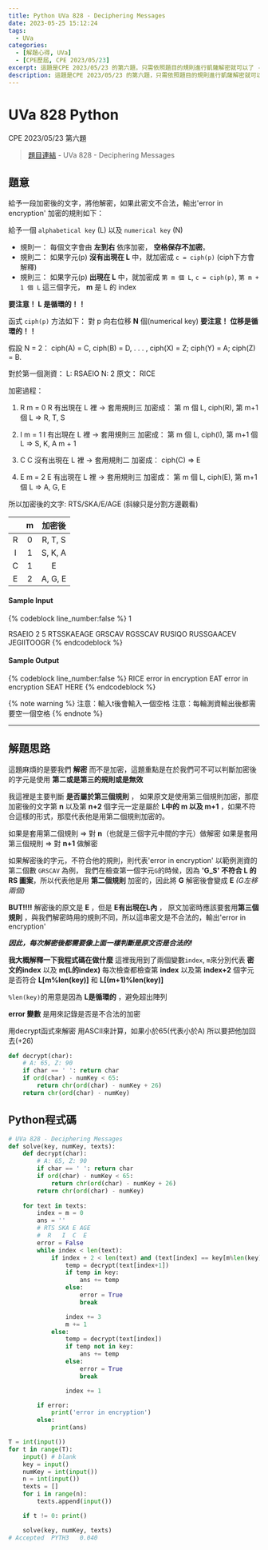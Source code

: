 ```yaml
---
title: Python UVa 828 - Deciphering Messages
date: 2023-05-25 15:12:24
tags:
  - UVa
categories:
  - [解題心得, UVa]
  - [CPE歷屆, CPE 2023/05/23]
excerpt: 這題是CPE 2023/05/23 的第六題，只需依照題目的規則進行凱薩解密就可以了 - Python UVa 828 - Deciphering Messages 解題心得
description: 這題是CPE 2023/05/23 的第六題，只需依照題目的規則進行凱薩解密就可以了 - Python UVa 10222 - Decode the Mad man 解題心得
---
```

# UVa 828 Python

CPE 2023/05/23 第六題

>[題目連結](https://onlinejudge.org/index.php?option=com_onlinejudge&Itemid=8&page=show_problem&category=0&problem=769&mosmsg=Submission+received+with+ID+28497412) - UVa 828 - Deciphering Messages


## 題意
給予一段加密後的文字，將他解密，如果此密文不合法，輸出'error in encryption'
加密的規則如下：<br>

給予一個 `alphabetical key` (L) 以及 `numerical key` (N)
* 規則一： 每個文字會由 **左到右** 依序加密， **空格保存不加密**。
* 規則二： 如果字元(p) **沒有出現在 L** 中，就加密成 `c = ciph(p)` (ciph下方會解釋)
* 規則三： 如果字元(p) **出現在 L** 中，就加密成 `第 m 個 L`, `c = ciph(p)`, `第 m + 1 個 L` 這三個字元， **m** 是 L 的 index<br>
  
**要注意！ L 是循環的！！**<br>

函式 `ciph(p)` 方法如下：
對 p 向右位移 **N** 個(numerical key)
**要注意！ 位移是循環的！！**<br>

假設 N = 2： ciph(A) = C, ciph(B) = D, . . . , ciph(X) = Z; ciph(Y) = A; ciph(Z) = B. <br>

對於第一個測資：
L: RSAEIO
N: 2
原文： RICE<br>

加密過程：

1. R
    m = 0
    R 有出現在 L 裡 -> 套用規則三
    加密成： 第 m 個 L, ciph(R), 第 m+1 個 L
        =>    R,        T,         S

2. I
    m = 1
    I 有出現在 L 裡 -> 套用規則三
    加密成： 第 m 個 L, ciph(I), 第 m+1 個 L
        =>    S,        K,         A
    m + 1

3. C
    C 沒有出現在 L 裡 -> 套用規則二
    加密成： ciph(C)
        =>    E

4. E
    m = 2
    E 有出現在 L 裡 -> 套用規則三
    加密成： 第 m 個 L, ciph(E), 第 m+1 個 L
        =>    A,        G,         E

所以加密後的文字: RTS/SKA/E/AGE (斜線只是分割方邊觀看)

|   | m |  加密後 |
|:-:|:-:|:-------:|
| R | 0 | R, T, S |
| I | 1 | S, K, A |
| C | 1 |    E    |
| E | 2 | A, G, E |

#### Sample Input 
{% codeblock line_number:false %}
1

RSAEIO
2
5
RTSSKAEAGE
GRSCAV
RGSSCAV
RUSIQO
RUSSGAACEV JEGIITOOGR
{% endcodeblock %}

#### Sample Output 
{% codeblock line_number:false %}
RICE
error in encryption
EAT
error in encryption
SEAT HERE
{% endcodeblock %}

{% note warning %}
注意：輸入t後會輸入一個空格
注意：每輪測資輸出後都需要空一個空格
{% endnote %}

---

## 解題思路
這題麻煩的是要我們 **解密** 而不是加密，這題重點是在於我們可不可以判斷加密後的字元是使用 **第二或是第三的規則或是無效** <br>

我這裡是主要判斷 **是否屬於第三個規則** ，
如果原文是使用第三個規則加密，那麼加密後的文字第 **n** 以及第 **n+2** 個字元一定是屬於 **L中的 m 以及 m+1** ，如果不符合這樣的形式，那麼代表他是用第二個規則加密的。<br>

如果是套用第二個規則 => 對 **n**（也就是三個字元中間的字元）做解密
如果是套用第三個規則 => 對 **n+1** 做解密<br>

如果解密後的字元，不符合他的規則，則代表'error in encryption'
以範例測資的第二個數 `GRSCAV` 為例，
我們在檢查第一個字元`G`的時候，因為 **'G_S' 不符合 L 的 RS 圖案**，所以代表他是用 **第二個規則** 加密的，因此將 **G** 解密後會變成 **E** *(G左移兩個)*<br>

**BUT!!!!**
解密後的原文是 **E** ，但是 **E有出現在L內** ， 原文加密時應該要套用**第三個規則** ，與我們解密時用的規則不同，所以這串密文是不合法的，輸出'error in encryption'<br>

***因此，每次解密後都需要像上面一樣判斷是原文否是合法的!***<br>

**我大概解釋一下我程式碼在做什麼**
這裡我用到了兩個變數`index`, `m`來分別代表 **密文的index** 以及 **m(L的index)**
每次檢查都檢查第 **index** 以及第 **index+2** 個字元是否符合 **L[m%len(key)]** 和 **L[(m+1)%len(key)]**<br>

`%len(key)`的用意是因為 **L是循環的** ，避免超出陣列

**error 變數** 是用來記錄是否是不合法的加密

用decrypt函式來解密
用ASCII來計算，如果小於65(代表小於A)
所以要把他加回去(+26)
```python
def decrypt(char):
    # A: 65, Z: 90
    if char == ' ': return char
    if ord(char) - numKey < 65:
        return chr(ord(char) - numKey + 26)
    return chr(ord(char) - numKey)
```

## Python程式碼
```python
# UVa 828 - Deciphering Messages
def solve(key, numKey, texts):
    def decrypt(char):
        # A: 65, Z: 90
        if char == ' ': return char
        if ord(char) - numKey < 65:
            return chr(ord(char) - numKey + 26)
        return chr(ord(char) - numKey)
    
    for text in texts:
        index = m = 0
        ans = ''
        # RTS SKA E AGE
        #  R   I  C  E
        error = False
        while index < len(text):
            if index + 2 < len(text) and (text[index] == key[m%len(key)] and text[index+2] == key[(m+1)%len(key)]):
                temp = decrypt(text[index+1])
                if temp in key:
                    ans += temp
                else:
                    error = True
                    break

                index += 3
                m += 1
            else:
                temp = decrypt(text[index])
                if temp not in key:
                    ans += temp
                else:
                    error = True
                    break

                index += 1

        if error:
            print('error in encryption')
        else:
            print(ans)

T = int(input())
for t in range(T):
    input() # blank
    key = input()
    numKey = int(input())
    n = int(input())
    texts = []
    for i in range(n):
        texts.append(input())

    if t != 0: print()

    solve(key, numKey, texts)
# Accepted	PYTH3	0.040
```